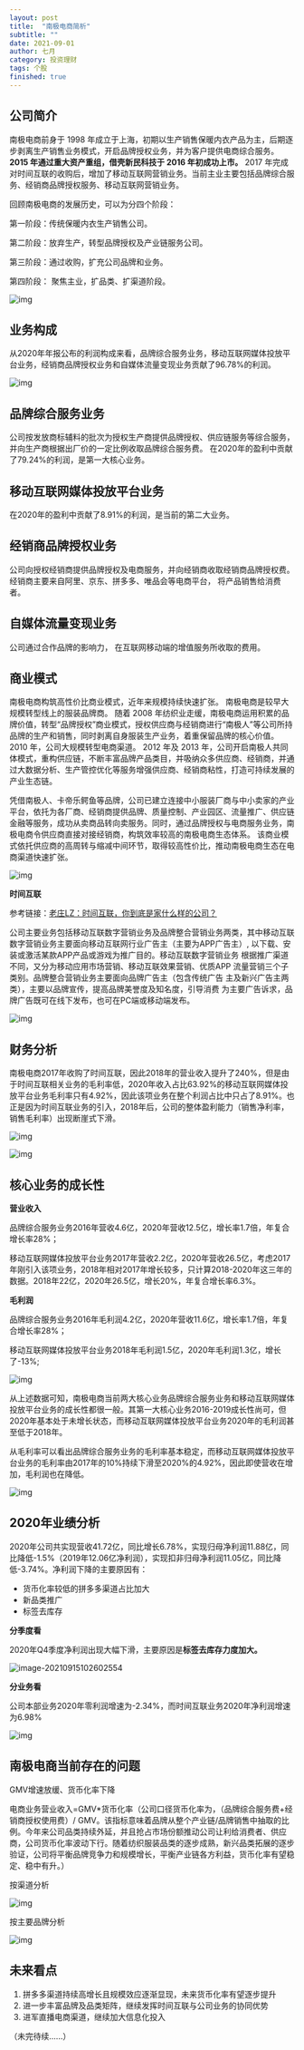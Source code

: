 ```yaml
---
layout: post
title:  "南极电商简析"
subtitle: ""
date: 2021-09-01
author: 七月
category: 投资理财
tags: 个股
finished: true
---
```


## 公司简介

南极电商前身于 1998 年成立于上海，初期以生产销售保暖内衣产品为主，后期逐步剥离生产销售业务模式，开启品牌授权业务，并为客户提供电商综合服务。**2015 年通过重大资产重组，借壳新民科技于 2016 年初成功上市。** 2017 年完成对时间互联的收购后，增加了移动互联网营销业务。当前主业主要包括品牌综合服务、经销商品牌授权服务、移动互联网营销业务。

回顾南极电商的发展历史，可以为分四个阶段：

第一阶段：传统保暖内衣生产销售公司。

第二阶段：放弃生产，转型品牌授权及产业链服务公司。

第三阶段：通过收购，扩充公司品牌和业务。

第四阶段： 聚焦主业，扩品类、扩渠道阶段。

![img](/img/v2-e995b6e64497b4c215ba4d1e689ce67f_720w.jpg)

## 业务构成

从2020年年报公布的利润构成来看，品牌综合服务业务，移动互联网媒体投放平台业务，经销商品牌授权业务和自媒体流量变现业务贡献了96.78%的利润。

![img](/img/v2-eb5254d63be75de26e0ab7737c00c88a_720w.jpg)

## 品牌综合服务业务

公司按发放商标辅料的批次为授权生产商提供品牌授权、供应链服务等综合服务，并向生产商根据出厂价的一定比例收取品牌综合服务费。 在2020年的盈利中贡献了79.24%的利润，是第一大核心业务。

## 移动互联网媒体投放平台业务

在2020年的盈利中贡献了8.91%的利润，是当前的第二大业务。

## 经销商品牌授权业务

公司向授权经销商提供品牌授权及电商服务，并向经销商收取经销商品牌授权费。 经销商主要来自阿里、京东、拼多多、唯品会等电商平台， 将产品销售给消费者。

## 自媒体流量变现业务

公司通过合作品牌的影响力， 在互联网移动端的增值服务所收取的费用。

## 商业模式

南极电商构筑高性价比商业模式，近年来规模持续快速扩张。 南极电商是较早大规模转型线上的服装品牌商。 随着 2008 年纺织业走缓，南极电商运用积累的品牌价值，转型“品牌授权”商业模式，授权供应商与经销商进行“南极人”等公司所持品牌的生产和销售，同时剥离自身服装生产业务，着重保留品牌的核心价值。 2010 年，公司大规模转型电商渠道。 2012 年及 2013 年，公司开启南极人共同体模式，重构供应链，不断丰富品牌产品类目，并吸纳众多供应商、经销商，并通过大数据分析、生产管控优化等服务增强供应商、经销商粘性，打造可持续发展的产业生态链。

凭借南极人、卡帝乐鳄鱼等品牌，公司已建立连接中小服装厂商与中小卖家的产业平台，依托为各厂商、经销商提供品牌、质量控制、产业园区、流量推广、供应链金融等服务，成功从卖商品转向卖服务。同时，通过品牌授权与电商服务业务，南极电商令供应商直接对接经销商，构筑效率较高的南极电商生态体系。 该商业模式依托供应商的高周转与缩减中间环节，取得较高性价比，推动南极电商生态在电商渠道快速扩张。

![img](/img/v2-b89c6e890c856aea9baf091d1b976642_720w.jpg)

**时间互联**

参考链接：[老庄LZ：时间互联，你到底是家什么样的公司？](https://zhuanlan.zhihu.com/p/357007678)

公司主要业务包括移动互联数字营销业务及品牌整合营销业务两类，其中移动互联数字营销业务主要面向移动互联网行业广告主（主要为APP广告主）, 以下载、安装或激活某款APP产品或游戏为推广目的。移动互联数字营销业务 根据推广渠道不同，又分为移动应用市场营销、移动互联效果营销、优质APP 流量营销三个子类别。品牌整合营销业务主要面向品牌广告主（包含传统广告 主及新兴广告主两类），主要以品牌宣传，提高品牌美誉度及知名度，引导消费 为主要广告诉求，品牌广告既可在线下发布，也可在PC端或移动端发布。

![img](/img/v2-25df08df5d1b89c6b9e6eb24b82c4c6a_720w.jpg)

## 财务分析

南极电商2017年收购了时间互联，因此2018年的营业收入提升了240%，但是由于时间互联相关业务的毛利率低，2020年收入占比63.92%的移动互联网媒体投放平台业务毛利率只有4.92%，因此该项业务在整个利润占比中只占了8.91%。也正是因为时间互联业务的引入，2018年后，公司的整体盈利能力（销售净利率，销售毛利率）出现断崖式下滑。

![img](/img/v2-aecba728596f9fa578fd6265b2781236_720w.jpg)

![img](/img/v2-026de219afb2817c9e9d894189e8d73b_720w.jpg)

## 核心业务的成长性

**营业收入**

品牌综合服务业务2016年营收4.6亿，2020年营收12.5亿，增长率1.7倍，年复合增长率28%；

移动互联网媒体投放平台业务2017年营收2.2亿，2020年营收26.5亿，考虑2017年刚引入该项业务，2018年相对2017年增长较多，只计算2018-2020年这三年的数据。2018年22亿，2020年26.5亿，增长20%，年复合增长率6.3%。

**毛利润**

品牌综合服务业务2016年毛利润4.2亿，2020年营收11.6亿，增长率1.7倍，年复合增长率28%；

移动互联网媒体投放平台业务2018年毛利润1.5亿，2020年毛利润1.3亿，增长了-13%;

![img](/img/v2-3fde5caee0f11a15778594756af80490_720w.jpg)

从上述数据可知，南极电商当前两大核心业务品牌综合服务业务和移动互联网媒体投放平台业务的成长性都很一般。其第一大核心业务2016-2019成长性尚可，但2020年基本处于未增长状态，而移动互联网媒体投放平台业务2020年的毛利润甚至低于2018年。

从毛利率可以看出品牌综合服务业务的毛利率基本稳定，而移动互联网媒体投放平台业务的毛利率由2017年的10%持续下滑至2020%的4.92%，因此即使营收在增加，毛利润也在降低。

![img](/img/v2-dec76849b7b18d73d3a3334f57a04355_720w.jpg)

## 2020年业绩分析

2020年公司共实现营收41.72亿，同比增长6.78%，实现归母净利润11.88亿，同比降低-1.5%（2019年12.06亿净利润），实现扣非归母净利润11.05亿，同比降低-3.74%。净利润下降的主要原因有：

- 货币化率较低的拼多多渠道占比加大
- 新品类推广
- 标签去库存

**分季度看**

2020年Q4季度净利润出现大幅下滑，主要原因是**标签去库存力度加大。**

![image-20210915102602554](/img/image-20210915102602554.png)

**分业务看**

公司本部业务2020年零利润增速为-2.34%，而时间互联业务2020年净利润增速为6.98%

![img](/img/v2-4a9e963ee0ad5684e22a194105e5aa58_720w.jpg)

## 南极电商当前存在的问题

GMV增速放缓、货币化率下降

电商业务营业收入=GMV*货币化率（公司口径货币化率为，（品牌综合服务费+经销商授权使用费）/ GMV。该指标意味着品牌从整个产业链/品牌销售中抽取的比例。今年来公司品类持续外延，并且抢占市场份额推动公司让利给消费者、供应商，公司货币化率波动下行。随着纺织服装品类的逐步成熟，新兴品类拓展的逐步验证，公司将平衡品牌竞争力和规模增长，平衡产业链各方利益，货币化率有望稳定、稳中有升。）

按渠道分析

![img](/img/v2-77925191cdc62e996af87e8e562f309a_720w.jpg)

按主要品牌分析

![img](/img/v2-758f8d7b95235ea8cbec0dd1dc821c33_720w.jpg)

## 未来看点

1. 拼多多渠道持续高增长且规模效应逐渐显现，未来货币化率有望逐步提升
2. 进一步丰富品牌及品类矩阵，继续发挥时间互联与公司业务的协同优势
3. 进军直播电商渠道，继续加大信息化投入

（未完待续......）